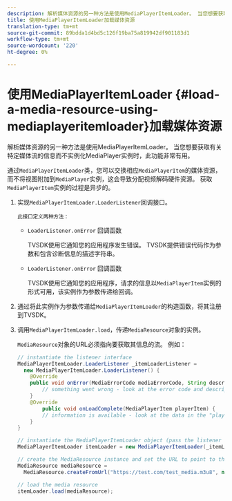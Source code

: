 ```yaml
---
description: 解析媒体资源的另一种方法是使用MediaPlayerItemLoader。 当您想要获取有关特定媒体流的信息而不实例化MediaPlayer实例时，此功能非常有用。
title: 使用MediaPlayerItemLoader加载媒体资源
translation-type: tm+mt
source-git-commit: 89bdda1d4bd5c126f19ba75a819942df901183d1
workflow-type: tm+mt
source-wordcount: '220'
ht-degree: 0%

---
```



# 使用MediaPlayerItemLoader {#load-a-media-resource-using-mediaplayeritemloader}加载媒体资源

解析媒体资源的另一种方法是使用MediaPlayerItemLoader。 当您想要获取有关特定媒体流的信息而不实例化MediaPlayer实例时，此功能非常有用。

通过`MediaPlayerItemLoader`类，您可以交换相应`MediaPlayerItem`的媒体资源，而不将视图附加到`MediaPlayer`实例，这会导致分配视频解码硬件资源。 获取`MediaPlayerItem`实例的过程是异步的。

1. 实现`MediaPlayerItemLoader.LoaderListener`回调接口。

       此接口定义两种方法：
   
   * `LoaderListener.onError` 回调函数

      TVSDK使用它通知您的应用程序发生错误。 TVSDK提供错误代码作为参数和包含诊断信息的描述字符串。

   * `LoaderListener.onError` 回调函数

      TVSDK使用它通知您的应用程序，请求的信息以`MediaPlayerItem`实例的形式可用，该实例作为参数传递给回调。

1. 通过将此实例作为参数传递给`MediaPlayerItemLoader`的构造函数，将其注册到TVSDK。
1. 调用`MediaPlayerItemLoader.load`，传递`MediaResource`对象的实例。

   `MediaResource`对象的URL必须指向要获取其信息的流。 例如：

   ```java
   // instantiate the listener interface 
   MediaPlayerItemLoader.LoaderListener _itemLoaderListener = 
     new MediaPlayerItemLoader.LoaderListener() { 
       @Override 
       public void onError(MediaErrorCode mediaErrorCode, String description) { 
           // something went wrong - look at the error code and description 
       } 
       @Override 
           public void onLoadComplete(MediaPlayerItem playerItem) { 
           // information is available - look at the data in the "playerItem" object 
       } 
   } 
   
   // instantiate the MediaPlayerItemLoader object (pass the listener as parameter) 
   MediaPlayerItemLoader itemLoader = new MediaPlayerItemLoader(_itemLoaderListener); 
   
   // create the MediaResource instance and set the URL to point to the actual media stream 
   MediaResource mediaResource =  
     MediaResource.createFromUrl("https://test.com/test_media.m3u8", null); 
   
   // load the media resource 
   itemLoader.load(mediaResource); 
   ```

